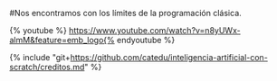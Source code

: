 #Nos encontramos con los límites de la programación clásica.

{% youtube %} https://www.youtube.com/watch?v=n8yUWx-almM&feature=emb_logo{% endyoutube %} 

{% include "git+https://github.com/catedu/inteligencia-artificial-con-scratch/creditos.md" %}